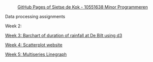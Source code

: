 

<head>
  <p align="center">
  <a href="https://sieetse94.github.io/">
  GitHub Pages of Sietse de Kok - 10551638
  Minor Programmeren
  </a>
  </p>
</head>

<body>
  <p>
    <p>
      Data processing assignments
      <p>
        Week 2: 
      </p>
      <p>
        <a href="http://htmlpreview.github.io/?https://github.com/Sieetse94/Data-Processing/blob/master/Homework/Week%203/barchart.html">
          Week 3: Barchart of duration of rainfall at De Bilt using d3
        </a>
      </p>
      <p>
         <a href="http://htmlpreview.github.io/?https://github.com/Sieetse94/Data-Processing/blob/master/Homework/Week%204/scatterplot.html">
        Week 4: Scatterplot website
        </a>
      </p>
      <p>
      <a href="http://htmlpreview.github.io/?https://github.com/Sieetse94/Data-Processing/blob/master/Homework/Week%205/linegraph.html">
      Week 5: Multiseries Linegraph
      </a>
    </p>
  </p>
</body>


